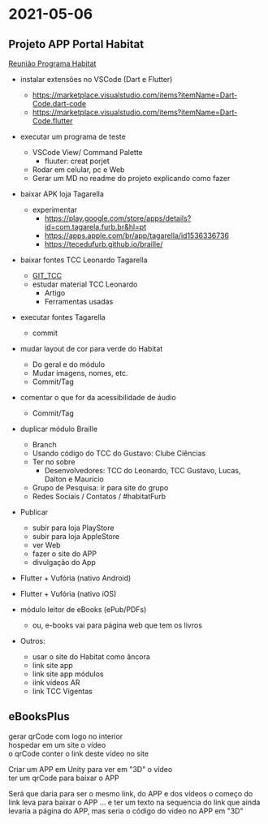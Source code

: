 # 2021-05-06

## Projeto APP Portal Habitat

[Reunião Programa Habitat](https://furb-my.sharepoint.com/:v:/g/personal/arosa_furb_br/EX4NFXE2UT5FvmHoYm4f8AMBDdKAHeR1242o-t4K61UBEg)

- instalar extensões no VSCode (Dart e Flutter)
  - https://marketplace.visualstudio.com/items?itemName=Dart-Code.dart-code
  - https://marketplace.visualstudio.com/items?itemName=Dart-Code.flutter

- executar um programa de teste
  - VSCode View/ Command Palette
    - fluuter: creat porjet
  - Rodar em celular, pc e Web
  - Gerar um MD no readme do projeto explicando como fazer

- baixar APK loja Tagarella
  - experimentar
    - https://play.google.com/store/apps/details?id=com.tagarela.furb.br&hl=pt
    - https://apps.apple.com/br/app/tagarella/id1536336736
    - https://tecedufurb.github.io/braille/

- baixar fontes TCC Leonardo Tagarella 
  - [GIT_TCC](../PortalHabitat/tcc_LeonardoPereiraVieira)
  - estudar material TCC Leonardo
    - Artigo
    - Ferramentas usadas

- executar fontes Tagarella
  - commit 

- mudar layout de cor para verde do Habitat
  - Do geral e do módulo 
  - Mudar imagens, nomes, etc. 
  - Commit/Tag

- comentar o que for da acessibilidade de áudio
  - Commit/Tag

- duplicar módulo Braille
  - Branch
  - Usando código do TCC do Gustavo: Clube Ciências
  - Ter no sobre
    - Desenvolvedores: TCC do Leonardo, TCC Gustavo, Lucas, Dalton e Maurício
  - Grupo de Pesquisa: ir para site do grupo
  - Redes Sociais / Contatos / #habitatFurb

- Publicar
  - subir para loja PlayStore
  - subir para loja AppleStore
  - ver Web
  - fazer o site do APP
  - divulgação do App

- Flutter + Vufória (nativo Android)
- Flutter + Vufória (nativo iOS)

- módulo leitor de eBooks (ePub/PDFs)
  - ou, e-books vai para página web que tem os livros

- Outros:
  - usar o site do Habitat como âncora
  - link site app
  - link site app módulos
  - iink vídeos AR
  - link TCC Vigentas

## eBooksPlus

gerar qrCode com logo no interior<br>
hospedar em um site o vídeo<br>
o qrCode conter o link deste vídeo no site<br>

Criar um APP em Unity para ver em "3D" o vídeo<br>
ter um qrCode para baixar o APP<br>

Será que daria para ser o mesmo link, do APP e dos vídeos o começo do link leva para baixar o APP ... e ter um texto na sequencia do link que ainda levaria a página do APP, mas seria o código do video no APP em "3D"
